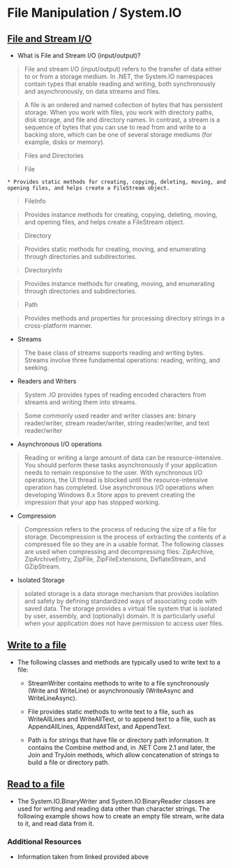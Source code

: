 # File Manipulation / System.IO

## [File and Stream I/O](https://docs.microsoft.com/en-us/dotnet/standard/io/)

* What is File and Stream I/O (input/output)?

> File and stream I/O (input/output) refers to the transfer of data either to or from a storage medium. In .NET, the System.IO namespaces contain types that enable reading and writing, both synchronously and asynchronously, on data streams and files.

> A file is an ordered and named collection of bytes that has persistent storage. When you work with files, you work with directory paths, disk storage, and file and directory names. In contrast, a stream is a sequence of bytes that you can use to read from and write to a backing store, which can be one of several storage mediums (for example, disks or memory).

> Files and Directories

  > File

    * Provides static methods for creating, copying, deleting, moving, and opening files, and helps create a FileStream object.

> FileInfo

  > Provides instance methods for creating, copying, deleting, moving, and opening files, and helps create a FileStream object.

> Directory

  > Provides static methods for creating, moving, and enumerating through directories and subdirectories.

> DirectoryInfo

  > Provides instance methods for creating, moving, and enumerating through directories and subdirectories.

> Path

  > Provides methods and properties for processing directory strings in a cross-platform manner.

* Streams

> The base class of streams supports reading and writing bytes. Streams involve three fundamental operations: reading, writing, and seeking.

* Readers and Writers

> System .IO provides types of reading encoded characters from streams and writing them into streams.

  > Some commonly used reader and writer classes are: binary reader/writer, stream reader/writer, string reader/writer, and text reader/writer

* Asynchronous I/O operations

> Reading or writing a large amount of data can be resource-intensive. You should perform these tasks asynchronously if your application needs to remain responsive to the user. With synchronous I/O operations, the UI thread is blocked until the resource-intensive operation has completed. Use asynchronous I/O operations when developing Windows 8.x Store apps to prevent creating the impression that your app has stopped working.

* Compression

> Compression refers to the process of reducing the size of a file for storage. Decompression is the process of extracting the contents of a compressed file so they are in a usable format. The following classes are used when compressing and decompressing files: ZipArchive, ZipArchiveEntry, ZipFile, ZipFileExtensions, DeflateStream, and GZipStream.

* Isolated Storage

> solated storage is a data storage mechanism that provides isolation and safety by defining standardized ways of associating code with saved data. The storage provides a virtual file system that is isolated by user, assembly, and (optionally) domain. It is particularly useful when your application does not have permission to access user files.

## [Write to a file](https://docs.microsoft.com/en-us/dotnet/standard/io/how-to-write-text-to-a-file)

* The following classes and methods are typically used to write text to a file:

  * StreamWriter contains methods to write to a file synchronously (Write and WriteLine) or asynchronously (WriteAsync and WriteLineAsync).

  * File provides static methods to write text to a file, such as WriteAllLines and WriteAllText, or to append text to a file, such as AppendAllLines, AppendAllText, and AppendText.

  * Path is for strings that have file or directory path information. It contains the Combine method and, in .NET Core 2.1 and later, the Join and TryJoin methods, which allow concatenation of strings to build a file or directory path.

## [Read to a file](https://docs.microsoft.com/en-us/dotnet/standard/io/how-to-read-and-write-to-a-newly-created-data-file)

* The System.IO.BinaryWriter and System.IO.BinaryReader classes are used for writing and reading data other than character strings. The following example shows how to create an empty file stream, write data to it, and read data from it.

### Additional Resources

* Information taken from linked provided above
